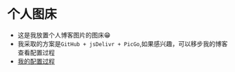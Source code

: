 # 个人图床

* 这是我放置个人博客图片的图床😁
* 我采取的方案是`GitHub + jsDelivr + PicGo`,如果感兴趣，可以移步我的博客查看配置过程
* [我的配置过程](https://pzhwuhu.github.io/2025/03/31/%E4%B8%AA%E4%BA%BA%E5%9B%BE%E5%BA%8A%E6%90%AD%E5%BB%BA/)
